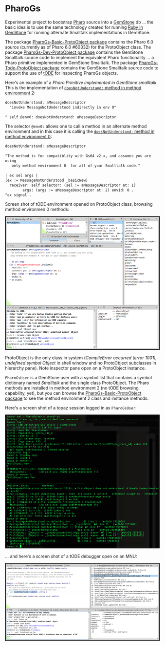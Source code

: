 # PharoGs

Experimental project to bootstrap [Pharo](http://pharo.org/web) source into a [GemStone](https://gemtalksystems.com/products/gs64/) db ... the basic idea is to use the same technology created for running [Ruby in GemStone](https://github.com/MagLev/maglev) for running alternate Smalltalk implementations in GemStone.

The package [PharoGs-Basic-ProtoObject package][1] contains the Pharo 6.0 source (currently as of Pharo 6.0 #60332) for the ProtoObject class. The package [PharoGs-Dev-ProtoObject package][2] contains the GemStone Smalltalk source code to implement the equivalent Pharo functionality ... a Pharo primitive implemented in GemStone Smalltalk. The package [PharoGs-Tode-ProtoObject package][3] contains the GemStone Smalltalk source code to support the use of [tODE](https://github.com/dalehenrich/tode) for inspecting PharoGs objects.

Here's an example of a *Pharo Primitive implemented in GemStone smalltalk*. This is the implementation of [`doesNotUnderstand:` method in method environment 2][4]:

```Smalltalk
doesNotUnderstand: aMessageDescriptor
  "invoke MessageNotUnderstood indirectly in env 0"

^ self @env0: doesNotUnderstand: aMessageDescriptor
```

The selector `@env0:` allows one to call a method in an alternate method environment and in this case it is calling the [`doesNotUnderstand:` method in method environment 0][5]:

```Smalltalk
doesNotUnderstand: aMessageDescriptor

"The method is for compatiblity with Gs64 v2.x, and assumes you are using 
   only method environment 0  for all of your Smalltalk code."

| ex sel args |
(ex := MessageNotUnderstood _basicNew)
  receiver: self selector: (sel := aMessageDescriptor at: 1) 
		args: (args := aMessageDescriptor at: 2) envId: 0 .
^ex signal .
```

Screen shot of tODE environment opened on ProtoObject class, browsing method environmen 0 methods:

<img style="border: 2px solid #000000;" src="https://raw.githubusercontent.com/dalehenrich/PharoGs/master/docs/images/tode_2016-12-24.png" />

ProtoObject is the only class in system (*CompileError occurred (error 1001), undefined symbol  Object* in shell window and no ProtoObject subclasses in hierarchy pane). Note inspector pane open on a ProtoObject instance.

`PharoGsUser` is a GemStone user with a symbol list that contains a symbol dictionary named *Smalltalk* and the single class ProtoObject. The Pharo methods are installed in method environment 2 (no tODE browsing capability, yet), but you can browse the [PharoGs-Basic-ProtoObject package][1] to see the method environment 2 class and instance methods. 

Here's a screen shot of a topaz session logged in as `PharoGsUser`:

<img style="border: 2px solid #000000;" src="https://raw.githubusercontent.com/dalehenrich/PharoGs/master/docs/images/topaz_2016-12-24.png" />


... and here's a screen shot of a tODE debugger open on an MNU:

<img style="border: 2px solid #000000;" src="https://raw.githubusercontent.com/dalehenrich/PharoGs/master/docs/images/tode_debugger_2016-12-24.png" />

[1]: pharo/PharoGs-Basic-ProtoObject.package/ProtoObject.class
[2]: pharo/PharoGs-Dev-ProtoObject.package/ProtoObject.extension
[3]: pharo/PharoGs-Tode-ProtoObject.package/ProtoObject.extension
[4]: pharo/PharoGs-Basic-ProtoObject.package/ProtoObject.class/instance/doesNotUnderstand..st
[5]: pharo/PharoGs-Dev-ProtoObject.package/ProtoObject.extension/instance/doesNotUnderstand..st


